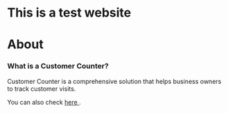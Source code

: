 # This is a test website
<h1>About</h1>

<h3>What is a Customer Counter?</h3>
<p>Customer Counter is a comprehensive solution that helps business owners to track customer visits.</p>
<p>You can also check <a href = "https://customers-counter.netlify.app/"> here </a>.</p>

